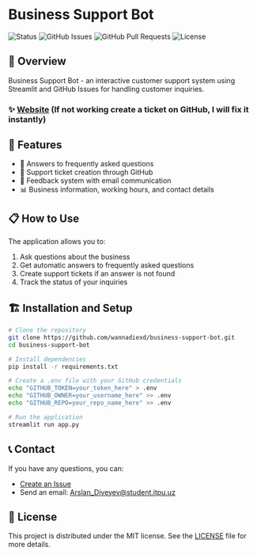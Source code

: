 # Business Support Bot

![Status](https://img.shields.io/badge/status-active-success.svg)
![GitHub Issues](https://img.shields.io/github/issues/wannadiexd/business-support-bot.svg)
![GitHub Pull Requests](https://img.shields.io/github/issues-pr/wannadiexd/business-support-bot.svg)
![License](https://img.shields.io/badge/license-MIT-blue.svg)

## 🌟 Overview

Business Support Bot - an interactive customer support system using Streamlit and GitHub Issues for handling customer inquiries.

### ✨ [Website](https://huggingface.co/spaces/wannadiexd/business-support-bot) (If not working create a ticket on GitHub, I will fix it instantly)

## 🚀 Features

- 💬 Answers to frequently asked questions
- 🎫 Support ticket creation through GitHub
- 📧 Feedback system with email communication
- 📊 Business information, working hours, and contact details

## 📋 How to Use

The application allows you to:

1. Ask questions about the business
2. Get automatic answers to frequently asked questions
3. Create support tickets if an answer is not found
4. Track the status of your inquiries

## 🏗 Installation and Setup

```bash
# Clone the repository
git clone https://github.com/wannadiexd/business-support-bot.git
cd business-support-bot

# Install dependencies
pip install -r requirements.txt

# Create a .env file with your GitHub credentials
echo "GITHUB_TOKEN=your_token_here" > .env
echo "GITHUB_OWNER=your_username_here" >> .env
echo "GITHUB_REPO=your_repo_name_here" >> .env

# Run the application
streamlit run app.py
```

## 📞 Contact

If you have any questions, you can:

- [Create an Issue](https://github.com/wannadiexd/business-support-bot/issues/new/choose)
- Send an email: [Arslan_Diveyev@student.itpu.uz](mailto:Arslan_Diveyev@student.itpu.uz)

## 📃 License

This project is distributed under the MIT license. See the [LICENSE](LICENSE) file for more details.